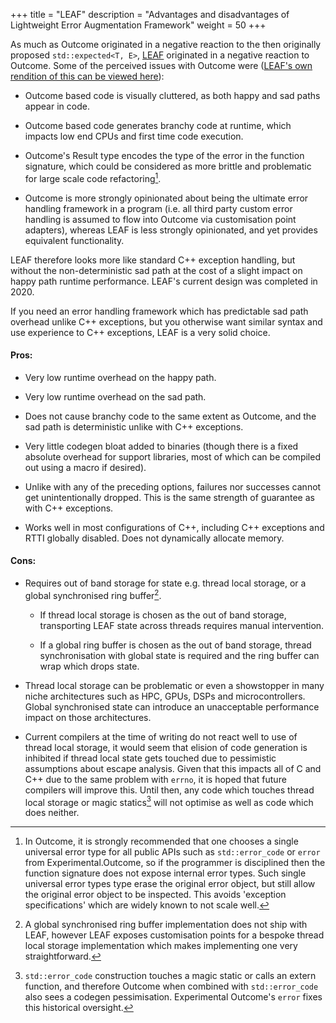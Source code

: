 +++
title = "LEAF"
description = "Advantages and disadvantages of Lightweight Error Augmentation Framework"
weight = 50
+++

As much as Outcome originated in a negative reaction to the then originally proposed `std::expected<T, E>`, [LEAF](https://boostorg.github.io/leaf/) originated in a negative reaction to Outcome. Some of the perceived issues with Outcome were ([LEAF's own rendition of this can be viewed here](https://boostorg.github.io/leaf/#rationale)):

- Outcome based code is visually cluttered, as both happy and sad paths appear in code.

- Outcome based code generates branchy code at runtime, which impacts low end CPUs and first time code execution.

- Outcome's Result type encodes the type of the error in the function signature, which could be considered as more brittle and problematic for large scale code refactoring[^1].

- Outcome is more strongly opinionated about being the ultimate error handling framework in a program (i.e. all third party custom error handling is assumed to flow into Outcome via customisation point adapters), whereas LEAF is less strongly opinionated, and yet provides equivalent functionality.

LEAF therefore looks more like standard C++ exception handling, but without the non-deterministic sad path at the cost of a slight impact on happy path runtime performance. LEAF's current design was completed in 2020.

If you need an error handling framework which has predictable sad path overhead unlike C++ exceptions, but you otherwise want similar syntax and use experience to C++ exceptions, LEAF is a very solid choice.


#### Pros:

- Very low runtime overhead on the happy path.

- Very low runtime overhead on the sad path.

- Does not cause branchy code to the same extent as Outcome, and the sad path is deterministic unlike with C++ exceptions.

- Very little codegen bloat added to binaries (though there is a fixed absolute overhead for support libraries, most of which can be compiled out using a macro if desired).

- Unlike with any of the preceding options, failures nor successes cannot get unintentionally dropped. This is the same strength of guarantee as with C++ exceptions.

- Works well in most configurations of C++, including C++ exceptions and RTTI globally disabled. Does not dynamically allocate memory.

#### Cons:

- Requires out of band storage for state e.g. thread local storage, or a global synchronised ring buffer[^2].

    - If thread local storage is chosen as the out of band storage, transporting LEAF state across threads requires manual intervention.

    - If a global ring buffer is chosen as the out of band storage, thread synchronisation with global state is required and the ring buffer can wrap which drops state.

- Thread local storage can be problematic or even a showstopper in many niche architectures such as HPC, GPUs, DSPs and microcontrollers. Global synchronised state can introduce an unacceptable performance impact on those architectures.

- Current compilers at the time of writing do not react well to use of thread local storage, it would seem that elision of code generation is inhibited if thread local state gets touched due to pessimistic assumptions about escape analysis. Given that this impacts all of C and C++ due to the same problem with `errno`, it is hoped that future compilers will improve this. Until then, any code which touches thread local storage or magic statics[^3] will not optimise as well as code which does neither.

[^1]: In Outcome, it is strongly recommended that one chooses a single universal error type for all public APIs such as `std::error_code` or `error` from Experimental.Outcome, so if the programmer is disciplined then the function signature does not expose internal error types. Such single universal error types type erase the original error object, but still allow the original error object to be inspected. This avoids 'exception specifications' which are widely known to not scale well.

[^2]: A global synchronised ring buffer implementation does not ship with LEAF, however LEAF exposes customisation points for a bespoke thread local storage implementation which makes implementing one very straightforward.

[^3]: `std::error_code` construction touches a magic static or calls an extern function, and therefore Outcome when combined with `std::error_code` also sees a codegen pessimisation. Experimental Outcome's `error` fixes this historical oversight.
